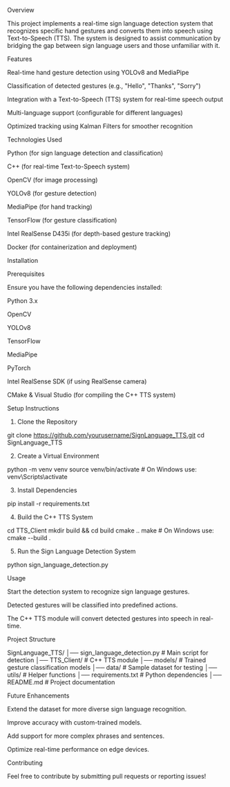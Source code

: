 Overview

This project implements a real-time sign language detection system that recognizes specific hand gestures and converts them into speech using Text-to-Speech (TTS). The system is designed to assist communication by bridging the gap between sign language users and those unfamiliar with it.

Features

Real-time hand gesture detection using YOLOv8 and MediaPipe

Classification of detected gestures (e.g., "Hello", "Thanks", "Sorry")

Integration with a Text-to-Speech (TTS) system for real-time speech output

Multi-language support (configurable for different languages)

Optimized tracking using Kalman Filters for smoother recognition

Technologies Used

Python (for sign language detection and classification)

C++ (for real-time Text-to-Speech system)

OpenCV (for image processing)

YOLOv8 (for gesture detection)

MediaPipe (for hand tracking)

TensorFlow (for gesture classification)

Intel RealSense D435i (for depth-based gesture tracking)

Docker (for containerization and deployment)

Installation

Prerequisites

Ensure you have the following dependencies installed:

Python 3.x

OpenCV

YOLOv8

TensorFlow

MediaPipe

PyTorch

Intel RealSense SDK (if using RealSense camera)

CMake & Visual Studio (for compiling the C++ TTS system)

Setup Instructions

1. Clone the Repository

git clone https://github.com/yourusername/SignLanguage_TTS.git
cd SignLanguage_TTS

2. Create a Virtual Environment

python -m venv venv
source venv/bin/activate  # On Windows use: venv\Scripts\activate

3. Install Dependencies

pip install -r requirements.txt

4. Build the C++ TTS System

cd TTS_Client
mkdir build && cd build
cmake ..
make  # On Windows use: cmake --build .

5. Run the Sign Language Detection System

python sign_language_detection.py

Usage

Start the detection system to recognize sign language gestures.

Detected gestures will be classified into predefined actions.

The C++ TTS module will convert detected gestures into speech in real-time.

Project Structure

SignLanguage_TTS/
│── sign_language_detection.py   # Main script for detection
│── TTS_Client/                  # C++ TTS module
│── models/                       # Trained gesture classification models
│── data/                         # Sample dataset for testing
│── utils/                        # Helper functions
│── requirements.txt              # Python dependencies
│── README.md                     # Project documentation

Future Enhancements

Extend the dataset for more diverse sign language recognition.

Improve accuracy with custom-trained models.

Add support for more complex phrases and sentences.

Optimize real-time performance on edge devices.

Contributing

Feel free to contribute by submitting pull requests or reporting issues!
